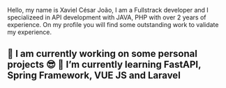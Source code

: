 Hello, my name is Xaviel César João, I am a Fullstrack developer and I specializeed in API development with JAVA, PHP with over 2 years of experience. On my profile you will find some outstanding work to validate my experience.

 🔭 I am currently working on some personal projects 😎
 💬 I’m currently learning FastAPI, Spring Framework, VUE JS and Laravel
-

  
